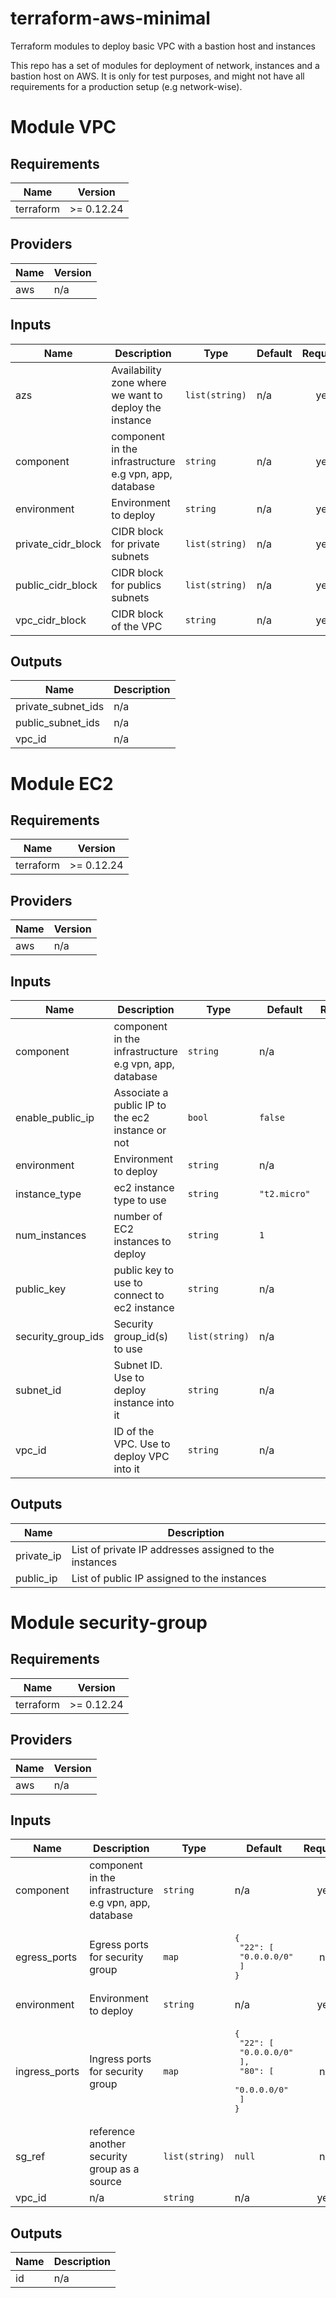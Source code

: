 # terraform-aws-minimal
Terraform modules to deploy basic VPC with a bastion host and instances

This repo has a set of modules for deployment of network, instances and a bastion host on AWS.
It is only for test purposes, and might not have all requirements for a production setup (e.g network-wise).

# Module VPC
## Requirements

| Name | Version |
|------|---------|
| terraform | >= 0.12.24 |

## Providers

| Name | Version |
|------|---------|
| aws | n/a |

## Inputs

| Name | Description | Type | Default | Required |
|------|-------------|------|---------|:--------:|
| azs | Availability zone where we want to deploy the instance | `list(string)` | n/a | yes |
| component | component in the infrastructure e.g vpn, app, database | `string` | n/a | yes |
| environment | Environment to deploy | `string` | n/a | yes |
| private\_cidr\_block | CIDR block for private subnets | `list(string)` | n/a | yes |
| public\_cidr\_block | CIDR block for publics subnets | `list(string)` | n/a | yes |
| vpc\_cidr\_block | CIDR block of the VPC | `string` | n/a | yes |

## Outputs

| Name | Description |
|------|-------------|
| private\_subnet\_ids | n/a |
| public\_subnet\_ids | n/a |
| vpc\_id | n/a |


# Module EC2
## Requirements

| Name | Version |
|------|---------|
| terraform | >= 0.12.24 |

## Providers

| Name | Version |
|------|---------|
| aws | n/a |

## Inputs

| Name | Description | Type | Default | Required |
|------|-------------|------|---------|:--------:|
| component | component in the infrastructure e.g vpn, app, database | `string` | n/a | yes |
| enable\_public\_ip | Associate a public IP to the ec2 instance or not | `bool` | `false` | no |
| environment | Environment to deploy | `string` | n/a | yes |
| instance\_type | ec2 instance type to use | `string` | `"t2.micro"` | no |
| num\_instances | number of EC2 instances to deploy | `string` | `1` | no |
| public\_key | public key to use to connect to ec2 instance | `string` | n/a | yes |
| security\_group\_ids | Security group\_id(s) to use | `list(string)` | n/a | yes |
| subnet\_id | Subnet ID. Use to deploy instance into it | `string` | n/a | yes |
| vpc\_id | ID of the VPC. Use to deploy VPC into it | `string` | n/a | yes |

## Outputs

| Name | Description |
|------|-------------|
| private\_ip | List of private IP addresses assigned to the instances |
| public\_ip | List of public IP assigned to the instances |


# Module security-group
## Requirements

| Name | Version |
|------|---------|
| terraform | >= 0.12.24 |

## Providers

| Name | Version |
|------|---------|
| aws | n/a |

## Inputs

| Name | Description | Type | Default | Required |
|------|-------------|------|---------|:--------:|
| component | component in the infrastructure e.g vpn, app, database | `string` | n/a | yes |
| egress\_ports | Egress ports for security group | `map` | <pre>{<br>  "22": [<br>    "0.0.0.0/0"<br>  ]<br>}</pre> | no |
| environment | Environment to deploy | `string` | n/a | yes |
| ingress\_ports | Ingress ports for security group | `map` | <pre>{<br>  "22": [<br>    "0.0.0.0/0"<br>  ],<br>  "80": [<br>    "0.0.0.0/0"<br>  ]<br>}</pre> | no |
| sg\_ref | reference another security group as a source | `list(string)` | `null` | no |
| vpc\_id | n/a | `string` | n/a | yes |

## Outputs

| Name | Description |
|------|-------------|
| id | n/a |
